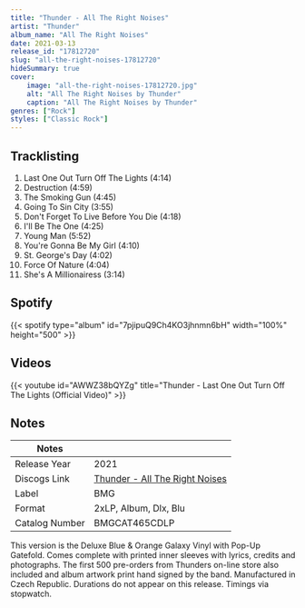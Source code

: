 ```yaml
---
title: "Thunder - All The Right Noises"
artist: "Thunder"
album_name: "All The Right Noises"
date: 2021-03-13
release_id: "17812720"
slug: "all-the-right-noises-17812720"
hideSummary: true
cover:
    image: "all-the-right-noises-17812720.jpg"
    alt: "All The Right Noises by Thunder"
    caption: "All The Right Noises by Thunder"
genres: ["Rock"]
styles: ["Classic Rock"]
---
```

## Tracklisting
1. Last One Out Turn Off The Lights (4:14)
2. Destruction (4:59)
3. The Smoking Gun (4:45)
4. Going To Sin City (3:55)
5. Don't Forget To Live Before You Die (4:18)
6. I'll Be The One (4:25)
7. Young Man (5:52)
8. You're Gonna Be My Girl (4:10)
9. St. George's Day (4:02)
10. Force Of Nature (4:04)
11. She's A Millionairess (3:14)
## Spotify
{{< spotify type="album" id="7pjipuQ9Ch4KO3jhnmn6bH" width="100%" height="500" >}}

## Videos
{{< youtube id="AWWZ38bQYZg" title="Thunder - Last One Out Turn Off The Lights (Official Video)" >}}

## Notes
| Notes          |             |
| ---------------| ----------- |
| Release Year   | 2021 |
| Discogs Link   | [Thunder - All The Right Noises](https://www.discogs.com/release/17812720-Thunder-All-The-Right-Noises) |
| Label          | BMG |
| Format         | 2xLP, Album, Dlx, Blu |
| Catalog Number | BMGCAT465CDLP |

This version is the Deluxe Blue & Orange Galaxy Vinyl with Pop-Up Gatefold. Comes complete with printed inner sleeves with lyrics, credits and photographs. The first 500 pre-orders from Thunders on-line store also included and album artwork print hand signed by the band.   Manufactured in Czech Republic.  Durations do not appear on this release.  Timings via stopwatch.
